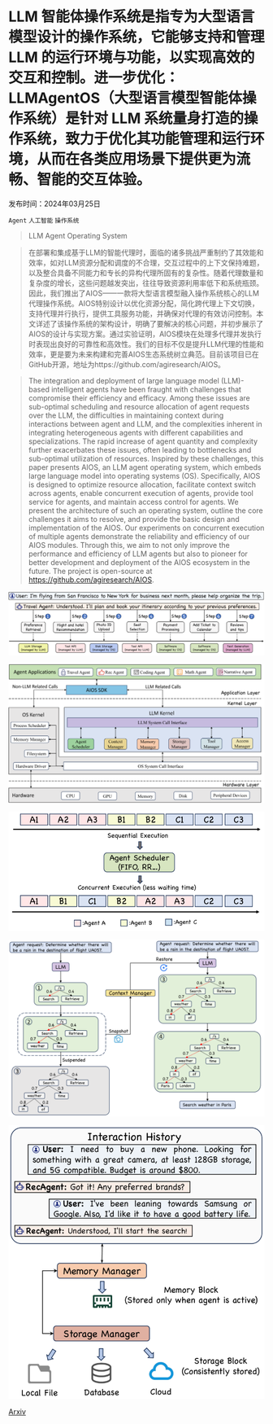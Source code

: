 # LLM 智能体操作系统是指专为大型语言模型设计的操作系统，它能够支持和管理 LLM 的运行环境与功能，以实现高效的交互和控制。进一步优化： LLMAgentOS（大型语言模型智能体操作系统）是针对 LLM 系统量身打造的操作系统，致力于优化其功能管理和运行环境，从而在各类应用场景下提供更为流畅、智能的交互体验。

发布时间：2024年03月25日

`Agent` `人工智能` `操作系统`

> LLM Agent Operating System

> 在部署和集成基于LLM的智能代理时，面临的诸多挑战严重制约了其效能和效率，如对LLM资源分配和调度的不合理，交互过程中的上下文保持难题，以及整合具备不同能力和专长的异构代理所固有的复杂性。随着代理数量和复杂度的增长，这些问题越发突出，往往导致资源利用率低下和系统瓶颈。因此，我们推出了AIOS——一款将大型语言模型融入操作系统核心的LLM代理操作系统。AIOS特别设计以优化资源分配，简化跨代理上下文切换，支持代理并行执行，提供工具服务功能，并确保对代理的有效访问控制。本文详述了该操作系统的架构设计，明确了要解决的核心问题，并初步展示了AIOS的设计与实现方案。通过实验证明，AIOS模块在处理多代理并发执行时表现出良好的可靠性和高效性。我们的目标不仅是提升LLM代理的性能和效率，更是要为未来构建和完善AIOS生态系统树立典范。目前该项目已在GitHub开源，地址为https://github.com/agiresearch/AIOS。

> The integration and deployment of large language model (LLM)-based intelligent agents have been fraught with challenges that compromise their efficiency and efficacy. Among these issues are sub-optimal scheduling and resource allocation of agent requests over the LLM, the difficulties in maintaining context during interactions between agent and LLM, and the complexities inherent in integrating heterogeneous agents with different capabilities and specializations. The rapid increase of agent quantity and complexity further exacerbates these issues, often leading to bottlenecks and sub-optimal utilization of resources. Inspired by these challenges, this paper presents AIOS, an LLM agent operating system, which embeds large language model into operating systems (OS). Specifically, AIOS is designed to optimize resource allocation, facilitate context switch across agents, enable concurrent execution of agents, provide tool service for agents, and maintain access control for agents. We present the architecture of such an operating system, outline the core challenges it aims to resolve, and provide the basic design and implementation of the AIOS. Our experiments on concurrent execution of multiple agents demonstrate the reliability and efficiency of our AIOS modules. Through this, we aim to not only improve the performance and efficiency of LLM agents but also to pioneer for better development and deployment of the AIOS ecosystem in the future. The project is open-source at https://github.com/agiresearch/AIOS.

![LLM 智能体操作系统是指专为大型语言模型设计的操作系统，它能够支持和管理 LLM 的运行环境与功能，以实现高效的交互和控制。进一步优化： LLMAgentOS（大型语言模型智能体操作系统）是针对 LLM 系统量身打造的操作系统，致力于优化其功能管理和运行环境，从而在各类应用场景下提供更为流畅、智能的交互体验。](../../../paper_images/2403.16971/x1.png)

![LLM 智能体操作系统是指专为大型语言模型设计的操作系统，它能够支持和管理 LLM 的运行环境与功能，以实现高效的交互和控制。进一步优化： LLMAgentOS（大型语言模型智能体操作系统）是针对 LLM 系统量身打造的操作系统，致力于优化其功能管理和运行环境，从而在各类应用场景下提供更为流畅、智能的交互体验。](../../../paper_images/2403.16971/x2.png)

![LLM 智能体操作系统是指专为大型语言模型设计的操作系统，它能够支持和管理 LLM 的运行环境与功能，以实现高效的交互和控制。进一步优化： LLMAgentOS（大型语言模型智能体操作系统）是针对 LLM 系统量身打造的操作系统，致力于优化其功能管理和运行环境，从而在各类应用场景下提供更为流畅、智能的交互体验。](../../../paper_images/2403.16971/x3.png)

![LLM 智能体操作系统是指专为大型语言模型设计的操作系统，它能够支持和管理 LLM 的运行环境与功能，以实现高效的交互和控制。进一步优化： LLMAgentOS（大型语言模型智能体操作系统）是针对 LLM 系统量身打造的操作系统，致力于优化其功能管理和运行环境，从而在各类应用场景下提供更为流畅、智能的交互体验。](../../../paper_images/2403.16971/x4.png)

![LLM 智能体操作系统是指专为大型语言模型设计的操作系统，它能够支持和管理 LLM 的运行环境与功能，以实现高效的交互和控制。进一步优化： LLMAgentOS（大型语言模型智能体操作系统）是针对 LLM 系统量身打造的操作系统，致力于优化其功能管理和运行环境，从而在各类应用场景下提供更为流畅、智能的交互体验。](../../../paper_images/2403.16971/x5.png)

[Arxiv](https://arxiv.org/abs/2403.16971)